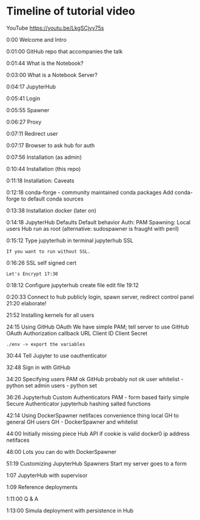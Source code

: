 # Timeline of tutorial video

YouTube https://youtu.be/LkgSCjyv75s

0:00 Welcome and Intro

0:01:00 GitHub repo that accompanies the talk

0:01:44 What is the Notebook?

0:03:00 What is a Notebook Server?

0:04:17 JupyterHub

0:05:41 Login

0:05:55 Spawner

0:06:27 Proxy

0:07:11 Redirect user

0:07:17 Browser to ask hub for auth

0:07:56 Installation (as admin)

0:10:44 Installation (this repo)

0:11:18 Installation: Caveats

0:12:18 conda-forge - community maintained conda packages
   Add conda-forge to default conda sources

0:13:38 Installation docker (later on)

0:14:18 JupyterHub Defaults
    Default behavior
    Auth: PAM
    Spawning: Local users
    Hub run as root (alternative: sudospawner is fraught with peril)

0:15:12 Type jupyterhub in terminal
    jupyterhub SSL

    If you want to run without SSL.

0:16:26 SSL
    self signed cert

    Let's Encrypt 17:30

0:18:12 Configure jupyterhub
    create file
    edit file 19:12

0:20:33 Connect to hub publicly
    login, spawn server, redirect
    control panel 21:20 elaborate!

21:52 Installing kernels for all users

24:15 Using GitHub OAuth
    We have simple PAM; tell server to use GitHub OAuth
    Authorization callback URL
    Client ID
    Client Secret

    ./env -> export the variables

30:44 Tell Jupyter to use oauthenticator

32:48 Sign in with GitHub

34:20 Specifying users
    PAM ok
    GitHub probably not ok
    user whitelist - python set
    admin users - python set

36:26 Jupyterhub Custom Authenticators
    PAM - form based fairly simple
    Secure Authenticator
    jupyterhub hashing salted functions

42:14 Using DockerSpawner
    netifaces convenience thing
    local GH to general GH users
    GH - DockerSpawner
    and whitelist

44:00 Initially missing piece Hub API if cookie is valid
    docker0 ip address netifaces

48:00 Lots you can do with DockerSpawner

51:19 Customizing JupyterHub Spawners
   Start my server goes to a form

1:07 JupyterHub with supervisor

1:09 Reference deployments

1:11:00 Q & A

1:13:00 Simula deployment with persistence in Hub

